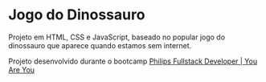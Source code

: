 # Jogo do Dinossauro

Projeto em HTML, CSS e JavaScript, baseado no popular jogo do dinossauro que aparece quando estamos sem internet.

Projeto desenvolvido durante o bootcamp [Philips Fullstack Developer | You Are You](https://web.dio.me/track/philips-fullstack-developer)
